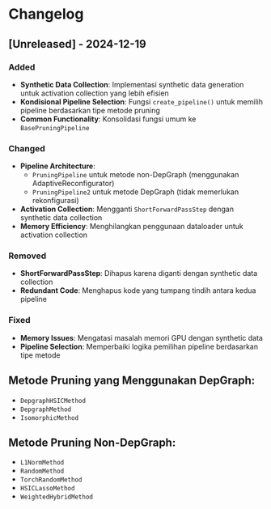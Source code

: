 # Changelog

## [Unreleased] - 2024-12-19

### Added
- **Synthetic Data Collection**: Implementasi synthetic data generation untuk activation collection yang lebih efisien
- **Kondisional Pipeline Selection**: Fungsi `create_pipeline()` untuk memilih pipeline berdasarkan tipe metode pruning
- **Common Functionality**: Konsolidasi fungsi umum ke `BasePruningPipeline`

### Changed
- **Pipeline Architecture**: 
  - `PruningPipeline` untuk metode non-DepGraph (menggunakan AdaptiveReconfigurator)
  - `PruningPipeline2` untuk metode DepGraph (tidak memerlukan rekonfigurasi)
- **Activation Collection**: Mengganti `ShortForwardPassStep` dengan synthetic data collection
- **Memory Efficiency**: Menghilangkan penggunaan dataloader untuk activation collection

### Removed
- **ShortForwardPassStep**: Dihapus karena diganti dengan synthetic data collection
- **Redundant Code**: Menghapus kode yang tumpang tindih antara kedua pipeline

### Fixed
- **Memory Issues**: Mengatasi masalah memori GPU dengan synthetic data
- **Pipeline Selection**: Memperbaiki logika pemilihan pipeline berdasarkan tipe metode

## Metode Pruning yang Menggunakan DepGraph:
- `DepgraphHSICMethod`
- `DepgraphMethod`
- `IsomorphicMethod`

## Metode Pruning Non-DepGraph:
- `L1NormMethod`
- `RandomMethod`
- `TorchRandomMethod`
- `HSICLassoMethod`
- `WeightedHybridMethod` 